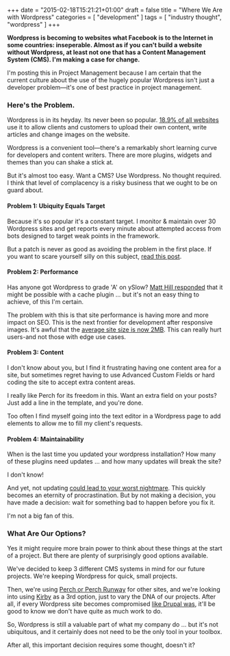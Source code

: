 +++
date = "2015-02-18T15:21:21+01:00"
draft = false
title = "Where We Are with Wordpress"
categories = [
  "development"
]
tags = [ 
    "industry thought", 
    "wordpress"
]
+++

**Wordpress is becoming to websites what Facebook is to the Internet in some countries: inseperable. Almost as if you can't build a website without Wordpress, at least not one that has a Content Management System (CMS). I'm making a case for change.**

I'm posting this in Project Management because I am certain that the current culture about the use of the hugely popular Wordpress isn't just a developer problem—it's one of best practice in project management.

### Here's the Problem.

Wordpress is in its heyday. Its never been so popular. [18.9% of all websites](https://managewp.com/14-surprising-statistics-about-wordpress-usage "Manage WP Blog - where this statistic came from.") use it to allow clients and customers to upload their own content, write articles and change images on the website.

Wordpress is a convenient tool—there's a remarkably short learning curve for developers and content writers. There are more plugins, widgets and themes than you can shake a stick at.

But it's almost too easy. Want a CMS? Use Wordpress. No thought required. I think that level of complacency is a risky business that we ought to be on guard about.

#### Problem 1: Ubiquity Equals Target

Because it's so popular it's a constant target. I monitor & maintain over 30 Wordpress sites and get reports every minute about attempted access from bots designed to target weak points in the framework.

But a patch is never as good as avoiding the problem in the first place. If you want to scare yourself silly on this subject, [read this post](http://www.ranum.com/security/computer_security/editorials/dumb/index.html "The Six Dumbest Ideas in Computer Security").

#### Problem 2: Performance

Has anyone got Wordpress to grade 'A' on ySlow? [Matt Hill responded](https://twitter.com/matthillco/status/568031045699932160 "Mat Hill's tweet about Wordpress speeds") that it might be possible with a cache plugin ... but it's not an easy thing to achieve, of this I'm certain.

The problem with this is that site performance is having more and more impact on SEO. This is the next frontier for development after responsive images. It's awful that the [average site size is now 2MB](http://www.webperformancetoday.com/2013/06/05/web-page-growth-2010-2013/ "Blog post on Web Performance Today about the size of web pages."). This can really hurt users-and not those with edge use cases.

#### Problem 3: Content

I don't know about you, but I find it frustrating having one content area for a site, but sometimes regret having to use Advanced Custom Fields or hard coding the site to accept extra content areas.

I really like Perch for its freedom in this. Want an extra field on your posts? Just add a line in the template, and you're done.

Too often I find myself going into the text editor in a Wordpress page to add elements to allow me to fill my client's requests.

#### Problem 4: Maintainability

When is the last time you updated your wordpress installation? How many of these plugins need updates ... and how many updates will break the site?

I don't know!

And yet, not updating [could lead to your worst nightmare](http://blog.sucuri.net/2014/09/slider-revolution-plugin-critical-vulnerability-being-exploited.html "A plugin vulnerability that led to many sites being hacked."). This quickly becomes an eternity of procrastination. But by not making a decision, you have made a decision: wait for something bad to happen before you fix it.

I'm not a big fan of this.

### What Are Our Options?

Yes it might require more brain power to think about these things at the start of a project. But there are plenty of surprisingly good options available.

We've decided to keep 3 different CMS systems in mind for our future projects. We're keeping Wordpress for quick, small projects.

Then, we're using [Perch or Perch Runway](http://grabaperch.com "Perch website") for other sites, and we're looking into using [Kirby](http://getkirby.com/ "Kirby website") as a 3rd option, just to vary the DNA of our projects. After all, if every Wordpress site becomes compromised [like Drupal was](http://www.bbc.co.uk/news/technology-29846539 "BBC News: Millions of websites hit by Drupal hack attack"), it'll be good to know we don't have quite as much work to do.

So, Wordpress is still a valuable part of what my company do ... but it's not ubiquitous, and it certainly does not need to be the only tool in your toolbox.

After all, this important decision requires some thought, doesn't it?
